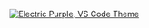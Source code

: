[![Electric Purple, VS Code Theme](https://pimp-my-readme.webapp.io/pimp-my-readme/wavy-banner?subtitle=VS%20Code%20Theme&title=Electric%20Purple)](https://pimp-my-readme.webapp.io)

